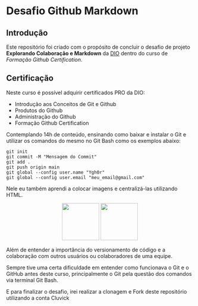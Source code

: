 # Desafio Github Markdown

## Introdução
Este repositório foi criado com o propósito de concluir o desafio de projeto __Explorando Colaboração e Markdown__ da [DIO](https://web.dio.me/) dentro do curso de 
_Formação Github Certification_.

## Certificação

Neste curso é possível adquirir certificados PRO da DIO:

- Introdução aos Conceitos de Git e Github
- Produtos do Github
- Administração do Github
- Formação Github Certification

Contemplando 14h de conteúdo, ensinando como baixar e instalar o Git e utilizar os comandos do mesmo no Git Bash como os exemplos abaixo:

```
git init
git commit -M "Mensagem do Commit"
git add .
git push origin main
git global --config user.name "Ygh0r"
git global --config user.email "meu_email@gmail.com"
```

Nele eu também aprendi a colocar imagens e centralizá-las utilizando HTML.

<p align=center>
<img src="https://cdn.jsdelivr.net/gh/devicons/devicon@latest/icons/git/git-original-wordmark.svg" width=100px/>
<img src="https://cdn.jsdelivr.net/gh/devicons/devicon@latest/icons/github/github-original-wordmark.svg" width=100px />
</p>

Além de entender a importância do versionamento de código e a colaboração com outros usuários ou colaboradores de uma equipe.

Sempre tive uma certa dificuldade em entender como funcionava o Git e o GitHub antes deste curso, principalmente o Git pela questão dos comandos via terminal Git Bash.

E para finalizar o desafio, irei realizar a clonagem e Fork  deste repositório utilizando a conta Cluvick